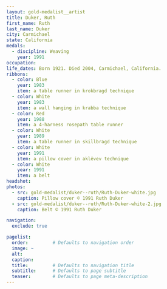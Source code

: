 ```yaml
---
layout: gold-medalist__artist
title: Duker, Ruth
first_name: Ruth
last_name: Duker
city: Carmichael
state: California
medals: 
  - discipline: Weaving
    year: 1991
occupation:
life_dates: Born 1921. Died 2004, Carmichael, California.
ribbons:
  - color: Blue
    year: 1983
    item: a table runner in krokbragd technique
  - color: White
    year: 1983
    item: a wall hanging in krabba technique
  - color: Red
    year: 1988
    item: a 4-harness rosepath table runner
  - color: White
    year: 1989
    item: a table runner in skillbragd technique
  - color: White
    year: 1991
    item: a pillow cover in aklêvev technique
  - color: White
    year: 1991
    item: a belt
headshot:
photos:
  - src: gold-medalist/duker--ruth/Ruth-Duker-white.jpg
    caption: Pillow cover © 1991 Ruth Duker
  - src: gold-medalist/duker--ruth/Ruth-Duker-white-2.jpg
    caption: Belt © 1991 Ruth Duker

navigation:
  exclude: true

pagelist:
  order:         # Defaults to navigation order  
  image: ~
  alt:
  caption:
  title:         # Defaults to navigation title
  subtitle:      # Defaults to page subtitle
  teaser:        # Defaults to page meta-description  
---
```

